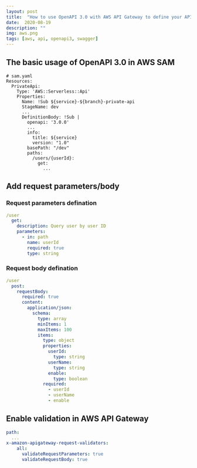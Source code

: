 ```yaml
---
layout: post
title:  "How to use OpenAPI 3.0 with AWS API Gateway to define your APIs"
date:  2020-08-19
description: ""
img: aws.png
tags: [aws, api, openapi3, swagger]
---
```


## The basic usage of OpenAPI 3.0 in AWS SAM

```
# sam.yaml
Resources:
  PrivateApi:
    Type: 'AWS::Serverless::Api'
    Properties:
      Name: !Sub ${service}-${branch}-private-api
      StageName: dev
      ...
      DefinitionBody: !Sub |
        openapi: '3.0.0'
        ...
        info:
          title: ${service}
          version: "1.0"
        basePath: "/dev"
        paths:
          /users/{userId}:
            get:
              ...
```

## Add request parameters/body

### Request parameters defination

```yaml
/user
  get:
    description: Query user by user ID
    parameters:
      - in: path
        name: userId
        required: true
        type: string
```

### Request body defination

```yaml
/user
  post:
    requestBody:
      required: true
      content:
        application/json:
          schema:
            type: array
            minItems: 1
            maxItems: 100
            items:
              type: object
              properties:
                userId:
                  type: string
                userName:
                  type: string
                enable:
                  type: boolean
              required:
                - userId
                - userName
                - enable
```

## Enable validation in AWS API Gateway

```yaml
path:
  ...
x-amazon-apigateway-request-validators:
    all:
      validateRequestParameters: true
      validateRequestBody: true
```
